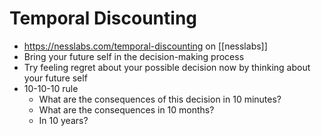 # Temporal Discounting
- https://nesslabs.com/temporal-discounting on [[nesslabs]]
- Bring your future self in the decision-making process
- Try feeling regret about your possible decision now by thinking about your future self
- 10-10-10 rule
    - What are the consequences of this decision in 10 minutes?
    - What are the consequences in 10 months?
    - In 10 years?

